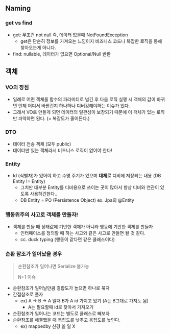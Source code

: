 ## Naming

### get vs find
- get: 무조건 not null 즉, 데이터 없을때 NotFoundException
  - get은 단순히 정보를 가져오는 느낌이지 비즈니스 코드나 복잡한 로직을 통해 찾아오는게 아니다.
- find: nullable, 데이터가 없으면 Optional/Null 반환


## 객체

### VO의 장점
- 일례로 어떤 객체를 함수의 파라미터로 넘긴 후 다음 로직 실행 시 객체의 값이 바뀌면 언제 어디서 바뀐건지 하나하나 디버깅해야하는 이슈가 있다.
- 그래서 VO로 만들게 되면 데이터의 일관성이 보장되기 때문에 이 객체가 있는 로직만 파악하면 된다. (= 복잡도가 줄어든다.)

### DTO 
- 데이터 전송 객체 (모두 public)
- 데이터만 있는 객체라서 비즈니스 로직이 없어야 한다!

### Entity
- Id (식별자)가 있어야 하고 수명 주기가 있으며 **대체로** 디비에 저장되는 내용 (DB Entity != Entity)
  - 그치만 대부분 Entity를 디비용으로 쓰이는 곳이 많아서 항상 디비와 연관이 있도록 사용하긴한다..
  - DB Entity =  PO (Persistence Object) ex. Jpa의 @Entity

### 행동위주의 사고로 객체를 만들자!
- 객체를 만들 때 상태값에 기반한 객체가 아니라 행동에 기반한 객체를 만들자
  - 인터페이스를 정의할 때 하는 사고와 같은 사고로 만들면 될 것 같다.
  - cc. duck typing (행동이 같다면 같은 클래스이다)

### 순환 참조가 일어났을 경우
> 순환참조가 일어나면 Serialize 불가능
> 
> N+1 이슈

- 순환참조가 일어날만큼 결합도가 높으면 하나로 묶자
- 간접참조로 풀자
  - ex) A -> B -> A 일때 B가 A id 가지고 있기 (A는 B그대로 가져도 됨)
    - A는 필요할때 id로 찾아서 가져오기
- 순환참조가 일어나는 코드는 별도로 클래스로 빼보자
- 순환참조를 해결했을 때 복잡도를 낮추고 응집도를 높인다.
  - ex) mappedby 신경 쓸 일 X